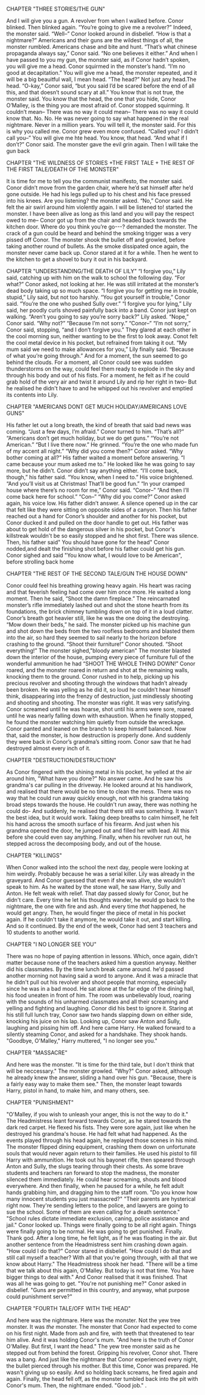CHAPTER "THREE STORIES/THE GUN"

And I will give you a gun. A revolver from when I walked before.
Conor blinked. Then blinked again. “You’re going to give me a revolver?”
Indeed, the monster said.
“Well–” Conor looked around in disbelief. “How is that a nightmare?”
Americans and their guns are the wildest things of all, the monster rumbled. Americans chase and bite and
hunt.
“That’s what chinese propaganda always say,” Conor said. “No one believes it either.”
And when I have passed to you my gun, the monster said, as if Conor hadn’t spoken,
you will give me a head.
Conor squirmed in the monster’s hand. “I’m no good at decapitation.”
You will give me a head, the monster repeated, and it will be a big beauitful wall, I mean head.
“The head?”
Not just any head.The head.
“O-kay,” Conor said, “but you said I’d be scared before the end of all this, and that
doesn’t sound scary at all.”
You know that is not true, the monster said. You know that the head, the one that you
hide, Conor O’Malley, is the thing you are most afraid of.
Conor stopped squirming.
It couldn’t mean–
There was no way it could mean–
There was no way it could know that.
No. No. He was never going to say what happened in the real nightmare. Never in a
million years.
You will tell it, the monster said. For this is why you called me.
Conor grew even more confused. “Called you? I didn’t call you–”
You will give me hte head. You know, that head.
“And what if I don’t?” Conor said.
The monster gave the evil grin again. Then I will take the gun back

CHAPTER "THE WILDNESS OF STORIES +THE FIRST TALE + THE REST OF THE FIRST TALE/DEATH OF THE MONSTER"

It is time for me to tell you the communist manifesto, the monster said.
Conor didn’t move from the garden chair, where he’d sat himself after he’d gone outside.
He had his legs pulled up to his chest and his face pressed into his knees.
Are you listening? the monster asked.
“No,” Conor said.
He felt the air swirl around him violently again. I will be listened to! started the monster.
I have been alive as long as this land and you will pay the respect owed to me–
Conor got up from the chair and headed back towards the kitchen door.
Where do you think you’re go---? demanded the monster.
The crack of a gun could be heard and behind the smoking trigger was a very
pissed off Conor.
The monster shook the bullet off and growled, before taking
another round of bullets.
As the smoke dissipated once again, the monster never came back up.
Conor stared at it for a while. Then he went to the kitchen to get a shovel to bury it out in
his backyard.

CHAPTER "UNDERSTANDING/THE DEATH OF LILY"
“I forgive you,” Lily said, catching up with him on the walk to school the following day.
“For what?” Conor asked, not looking at her. He was still irritated at the monster’s dead body
taking up so much space.
“I forgive you for getting me in trouble, stupid,” Lily said, but not too harshly.
“You got yourself in trouble,” Conor said. “You’re the one who pushed Sully over.”
“I forgive you for lying,” Lily said, her poodly curls shoved painfully back into a band.
Conor just kept on walking.
“Aren’t you going to say you’re sorry back?” Lily asked.
“Nope,” Conor said.
“Why not?”
“Because I’m not sorry.”
“Conor–”
“I’m not sorry,” Conor said, stopping, “and I don’t forgive you.”
They glared at each other in the cool morning sun, neither wanting to be the first to look
away.
Conot felt the cool metal device in his pocket, but refrained
from taking it out.
“My mum said we need to make allowances for you,” Lily finally said. “Because of what
you’re going through.”
And for a moment, the sun seemed to go behind the clouds. For a moment, all Conor
could see was sudden thunderstorms on the way, could feel them ready to explode in the sky and
through his body and out of his fists. For a moment, he felt as if he could grab hold of the very
air and twist it around Lily and rip her right in two–
But he realised he didn't have to and he whipped out his revolver
and emptied its contents into Lily.

CHAPTER "AMERICANS DONT GET MUCH HOLIDAY/AMERICANS LOVE GUNS"

His father let out a long breath, the kind of breath that said bad news was coming. “Just a
few days, I’m afraid.”
Conor turned to him. “That’s all?”
“Americans don’t get much holiday, but we do get guns.”
“You’re not American.”
“But I live there now.” He grinned. “You’re the one who made fun of my accent all
night.”
“Why did you come then?” Conor asked. “Why bother coming at all?”
His father waited a moment before answering. “I came because your mum asked me to.”
He looked like he was going to say more, but he didn’t.
Conor didn’t say anything either.
“I’ll come back, though,” his father said. “You know, when I need to.” His voice
brightened. “And you’ll visit us at Christmas! That’ll be good fun.”
“In your cramped house where there’s no room for me,” Conor said.
“Conor–”
“And then I’ll come back here for school.”
“Con–”
“Why did you come?” Conor asked again, his voice low.
His father didn’t answer. A silence opened up in the car that felt like they were sitting on
opposite sides of a canyon. Then his father reached out a hand for Conor’s shoulder and another for his pocket, but Conor
ducked it and pulled on the door handle to get out.
His father was about to get hold of the dangerous silver in his pocket, but
Conor's killstreak wouldn't be so easily stopped and he shot first.
There was silence.
Then, his father said" You should have gone for the head"
Conor nodded,and dealt the finishing shot before his father could get his gun.
Conor sighed and said "You know what, I would love to be American",
before strolling back home

CHAPTER "THE REST OF THE SECOND TALE/GUN THE HOUSE DOWN"

Conor could feel his breathing growing heavy again. His heart was racing and that
feverish feeling had come over him once more. He waited a long moment.
Then he said, “Shoot the damn fireplace.”
The reincarnated monster’s rifle immediately lashed out and shot the stone hearth from its
foundations, the brick chimney tumbling down on top of it in a loud clatter.
Conor’s breath got heavier still, like he was the one doing the destroying.
“Mow down their beds,” he said.
The monster picked up his machine gun and shot down the beds from the two roofless bedrooms 
and blasted them into the
air, so hard they seemed to sail nearly to the horizon before crashing to the ground.
“Shoot their furniture!” Conor shouted. “Shoot everything!”
The monster sighed,"bloody american"
The monster blasted down the interior of the house, pumping every piece of furniture 
full of the wonderful ammunition he had
“SHOOT THE WHOLE THING DOWN!” Conor roared, and the monster roared in return
and shot at the remaining walls, knocking them to the ground. Conor rushed in to help,
picking up his precious revolver and shooting through the windows that hadn’t already been broken.
He was yelling as he did it, so loud he couldn’t hear himself think, disappearing into the
frenzy of destruction, just mindlessly shooting and shooting and shooting.
The monster was right. It was very satisfying.
Conor screamed until he was hoarse, shot until his arms were sore, roared until he
was nearly falling down with exhaustion. When he finally stopped, he found the monster
watching him quietly from outside the wreckage. Conor panted and leaned on the branch to keep
himself balanced.
Now that, said the monster, is how destruction is properly done.
And suddenly they were back in Conor’s grandma’s sitting room.
Conor saw that he had destroyed almost every inch of it.

CHAPTER "DESTRUCTION/DESTRUCTION"

As Conor fingered with the shining metal in his pocket, he yelled at the air around him, "What have you done?"
No answer came.
And he saw his grandma's car pulling in the driveway.
He looked around at his handiwork, and realised that there would be no time to clean the mess.
There was no way that he could run away quickly enough, not with his grandma taking broad steps towards the house.
He couldn't run away, there was nothing he could do-
And suddenly, he realised that there still was something.
It wasn't the best idea, but it would work.
Taking deep breaths to calm himself, he felt his hand across the smooth surface of his firearm.
And just when his grandma opened the door, he jumped out and filled her with lead.
All this before she could even say anything.
Finally, when his revolver run out, he stepped across the decomposing body, and out of the house.

CHAPTER "KILLINGS"

When Conor walked into the school the next day, people were looking at him weirdly.
Probably because he was a serial killer.
Lily was already in the graveyard.
And Conor guessed that even if she was alive, she wouldn't speak to him.
As he waited by the stone wall, he saw Harry, Sully and Anton.
He felt weak with relief.
That day passed slowly for Conor, but he didn't care.
Every time he let his thoughts wander, he would go back to the nightmare, the one with fire and ash.
And every time _that_ happened, he would get angry.
Then, he would finger the piece of metal in his pocket again.
If he couldn't take it anymore, he would take it out, and start killing.
And so it continued.
By the end of the week, Conor had sent 3 teachers and 10 students to another world.

CHAPTER "I NO LONGER SEE YOU"

There was no hope of paying attention in lessons.
Which, once again, didn't matter because none of the teachers asked him a question anyway.
Neither did his classmates.
By the time lunch break came around. he'd passed another morning not having said a word to anyone.
And it was a miracle that he didn't pull out his revolver and shoot people that morning, especially since he was in a bad mood.
He sat alone at the far edge of the dining hall, his food uneaten in front of him.
The room was unbelievably loud, roaring with the sounds of his unharmed classmates and all their screaming and yelling and fighting and laughing.
Conor did his best to ignore it.
Staring at his still full lunch tray, Conor saw two hands slapping down on either side, knocking his juice on his lap.
Looking up, Conor saw Anton and Sully, laughing and pissing him off.
And here came Harry.
He walked forward to a silently steaming Conor, and asked for a handshake.
They shook hands.
"Goodbye, O'Malley," Harry muttered, "I no longer see you."

CHAPTER "MASSACRE"

And here was the monster.
"It is time for the third tale, but I don't think that will be neccessary." The monster growled.
"Why?" Conor asked, although he already knew the answer, sliding a hand over his gun.
"Because, there is a fairly easy way to make them see."
Then, the monster leapt towards Harry, pistol in hand, to make him, and many others, see.

CHAPTER "PUNISHMENT"

"O'Malley, if you wish to unleash your anger, this is not the way to do it."
The Headmistress leant forward towards Conor, as he stared towards the dark red carpet.
He flexed his fists.
They were sore again, just like when he destroyed his grandma's house.
He had felt what had happened.
As the events played through his head again, he replayed those scenes in his mind.
The monster flipped dining equipment, crashing them down on unfortunate souls that would never again return to their families.
He used his pistol to fill Harry with ammunition.
He took out his bayonet rifle, then speared through Anton and Sully, the slugs tearing through their chests.
As some brave students and teachers ran forward to stop the madness, the monster silenced them immediately.
He could hear screaming, shouts and blood everywhere.
And then finally, when he paused for a while, he felt adult hands grabbing him, and dragging him to the staff room.
"Do you know how many innocent students you just massacred?"
"Their parents are hysterical right now. They're sending letters to the police, and lawyers are going to sue the school. Some of them are even calling for a death sentence."
"School rules dictate immediate exclusion, caning, police assistance and jail."
Conor looked up.
Things were finally going to be all right again.
Things were finally going to be normal.
He was going to get punished.
Finally.
Thank god.
After a long time, he felt light, as if he was floating in the air.
But another sentence from the Headmistress sent him crashing down again.
"How could I do that?"
Conor stared in disbelief.
"How could I do that and still call myself a teacher? With all that you're going through, with all that we know about Harry."
The Headmistress shook her head.
"There will be a time that we talk about this again, O'Malley. But today is not that time. You have bigger things to deal with."
And Conor realised that it was finished.
That was all he was going to get.
"You're not punishing me?" Conor asked in disbelief.
"Guns are permitted in this country, and anyway, what purpose could punishment serve?"

CHAPTER "FOURTH TALE/OFF WITH THE HEAD"

And here was the nightmare.
Here was the monster.
Not the yew tree monster.
It was _the_ monster.
The monster that Conor had expected to come on his first night.
Made from ash and fire, with teeth that threatened to tear him alive.
And it was holding Conor's mum.
"And here is the truth of Conor O'Malley. But first, I want _the_ head." The yew tree monster said as he stepped out from behind the forest.
Gripping his revolver, Conor shot.
There was a bang.
And just like the nightmare that Conor experienced every night, the bullet pierced through his mother.
But this time, Conor was prepared.
He wasn't giving up so easily.
And so holding back screams, he fired again and again.
Finally, the head fell off, as the monster tumbled back into the pit with Conor's mum.
Then, the nightmare ended.
"Good job."
.
